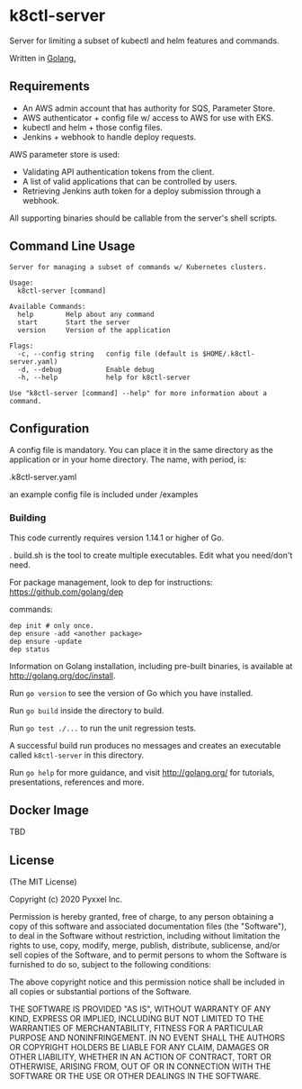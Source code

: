 # k8ctl-server

Server for limiting a subset of kubectl and helm features and commands.

Written in [Golang.](http://golang.org)

## Requirements

* An AWS admin account that has authority for SQS, Parameter Store.
* AWS authenticator + config file w/ access to AWS for use with EKS.
* kubectl and helm + those config files.
* Jenkins + webhook to handle deploy requests.

AWS parameter store is used:
* Validating API authentication tokens from the client.
* A list of valid applications that can be controlled by users.
* Retrieving Jenkins auth token for a deploy submission through a webhook.

All supporting binaries should be callable from the server's shell scripts.

## Command Line Usage

```
Server for managing a subset of commands w/ Kubernetes clusters.

Usage:
  k8ctl-server [command]

Available Commands:
  help        Help about any command
  start       Start the server
  version     Version of the application

Flags:
  -c, --config string   config file (default is $HOME/.k8ctl-server.yaml)
  -d, --debug           Enable debug
  -h, --help            help for k8ctl-server

Use "k8ctl-server [command] --help" for more information about a command.

```
## Configuration

A config file is mandatory. You can place it in the same directory as the
application or in your home directory. The name, with period, is:

.k8ctl-server.yaml


an example config file is included under /examples

### Building

This code currently requires version 1.14.1 or higher of Go.

. build.sh is the tool to create multiple executables. Edit what you need/don't need.

For package management, look to dep for instructions: <https://github.com/golang/dep>

commands:
```
dep init # only once.
dep ensure -add <another package>
dep ensure -update
dep status
```

Information on Golang installation, including pre-built binaries, is available at <http://golang.org/doc/install>.

Run `go version` to see the version of Go which you have installed.

Run `go build` inside the directory to build.

Run `go test ./...` to run the unit regression tests.

A successful build run produces no messages and creates an executable called `k8ctl-server` in this
directory.

Run `go help` for more guidance, and visit <http://golang.org/> for tutorials, presentations, references and more.

## Docker Image

TBD

## License

(The MIT License)

Copyright (c) 2020 Pyxxel Inc.

Permission is hereby granted, free of charge, to any person obtaining a copy
of this software and associated documentation files (the "Software"), to
deal in the Software without restriction, including without limitation the
rights to use, copy, modify, merge, publish, distribute, sublicense, and/or
sell copies of the Software, and to permit persons to whom the Software is
furnished to do so, subject to the following conditions:

The above copyright notice and this permission notice shall be included in
all copies or substantial portions of the Software.

THE SOFTWARE IS PROVIDED "AS IS", WITHOUT WARRANTY OF ANY KIND, EXPRESS OR
IMPLIED, INCLUDING BUT NOT LIMITED TO THE WARRANTIES OF MERCHANTABILITY,
FITNESS FOR A PARTICULAR PURPOSE AND NONINFRINGEMENT. IN NO EVENT SHALL THE
AUTHORS OR COPYRIGHT HOLDERS BE LIABLE FOR ANY CLAIM, DAMAGES OR OTHER
LIABILITY, WHETHER IN AN ACTION OF CONTRACT, TORT OR OTHERWISE, ARISING
FROM, OUT OF OR IN CONNECTION WITH THE SOFTWARE OR THE USE OR OTHER DEALINGS
IN THE SOFTWARE.
